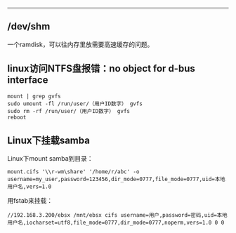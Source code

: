

---

## /dev/shm

一个ramdisk，可以往内存里放需要高速缓存的问题。

## linux访问NTFS盘报错：no object for d-bus interface

```
mount | grep gvfs
sudo umount -fl /run/user/（用户ID数字） gvfs
sudo rm -rf /run/user/（用户ID数字） gvfs
reboot
```



## Linux下挂载samba

Linux下mount samba到目录：

```
mount.cifs '\\r-wm\share' '/home/r/abc' -o username=my_user,password=123456,dir_mode=0777,file_mode=0777,uid=本地用户名,vers=1.0
```

用fstab来挂载：

```
//192.168.3.200/ebsx /mnt/ebsx cifs username=用户,password=密码,uid=本地用户名,iocharset=utf8,file_mode=0777,dir_mode=0777,noperm,vers=1.0 0 0
```

